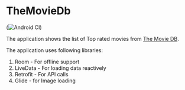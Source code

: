 # TheMovieDb
(![Android CI](https://github.com/ashish1m/TheMovieDb/workflows/Android%20CI/badge.svg))

The application shows the list of Top rated movies from [The Movie DB](https://www.themoviedb.org).

The application uses following libraries:
1. Room - For offline support
2. LiveData - For loading data reactively
3. Retrofit - For API calls
4. Glide - for Image loading